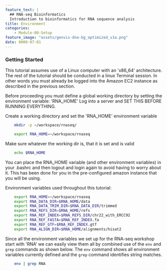```yaml
---
feature_text: |
  ## RNA-seq Bioinformatics
  Introduction to bioinformatics for RNA sequence analysis
title: Environment
categories:
    - Module-00-Setup
feature_image: "assets/genvis-dna-bg_optimized_v1a.png"
date: 0000-07-01
---
```


### Getting Started 
This tutorial assumes use of a Linux computer with an 'x86_64' architecture. The rest of the tutorial should be conducted in a linux Terminal session. In other words you must already be logged into the Amazon EC2 instance as described in the previous section.

Before proceeding you must define a global working directory by setting the environment variable: 'RNA_HOME'
Log into a server and SET THIS BEFORE RUNNING EVERYTHING.

Create a working directory and set the 'RNA_HOME' environment variable
```bash
    mkdir -p ~/workspace/rnaseq/

    export RNA_HOME=~/workspace/rnaseq
```
Make sure whatever the working dir is, that it is set and is valid
```bash
    echo $RNA_HOME
```
You can place the RNA_HOME variable (and other environment variables) in your .bashrc and then logout and login again to avoid having to worry about it. This has been done for you in the pre-configured amazon instance that you will be using.

Environment variables used throughout this tutorial:
```bash
    export RNA_HOME=~/workspace/rnaseq
    export RNA_DATA_DIR=$RNA_HOME/data
    export RNA_DATA_TRIM_DIR=$RNA_DATA_DIR/trimmed
    export RNA_REFS_DIR=$RNA_HOME/refs
    export RNA_REF_INDEX=$RNA_REFS_DIR/chr22_with_ERCC92
    export RNA_REF_FASTA=$RNA_REF_INDEX.fa
    export RNA_REF_GTF=$RNA_REF_INDEX.gtf
    export RNA_ALIGN_DIR=$RNA_HOME/alignments/hisat2
```
Since all the environment variables we set up for the RNA-seq workshop start with 'RNA' we can easily view them all by combined use of the `env` and `grep` commands as shown below. The `env` command shows all environment variables currently defined and the `grep` command identifies string matches.

```bash
    env | grep RNA
```
